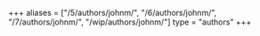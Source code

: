+++
aliases = ["/5/authors/johnm/", "/6/authors/johnm/", "/7/authors/johnm/", "/wip/authors/johnm/"]
type = "authors"
+++

